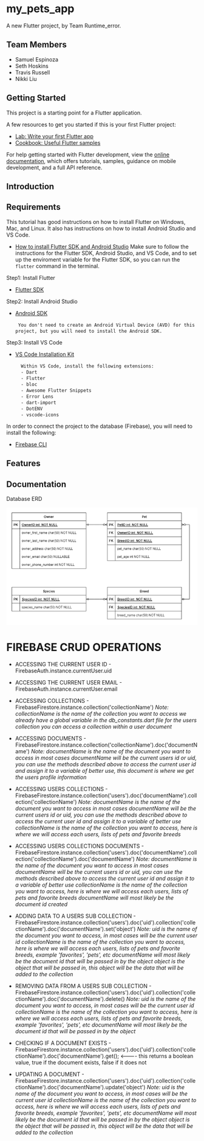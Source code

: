 # my_pets_app

A new Flutter project, by Team Runtime_error.

## Team Members
- Samuel Espinoza
- Seth Hoskins
- Travis Russell
- Nikki Liu

## Getting Started

This project is a starting point for a Flutter application.

A few resources to get you started if this is your first Flutter project:

- [Lab: Write your first Flutter app](https://docs.flutter.dev/get-started/codelab)
- [Cookbook: Useful Flutter samples](https://docs.flutter.dev/cookbook)

For help getting started with Flutter development, view the
[online documentation](https://docs.flutter.dev/), which offers tutorials,
samples, guidance on mobile development, and a full API reference.

## Introduction

## Requirements

This tutorial has good instructions on how to install Flutter on Windows, Mac, and Linux. It also has instructions on how to install Android Studio and VS Code.
- [How to install Flutter SDK and Android Studio](https://www.liquidweb.com/kb/how-to-install-and-configure-flutter-sdk-windows-10/)
Make sure to follow the instructions for the Flutter SDK, Android Studio, and VS Code, and to set up the enviroment variable for the Flutter SDK, so you can run the `flutter` command in the terminal.

Step1: Install Flutter
- [Flutter SDK](https://flutter.dev/docs/get-started/install)

Step2: Install Android Studio
- [Android SDK](https://developer.android.com/studio)

       You don't need to create an Android Virtual Device (AVD) for this project, but you will need to install the Android SDK.
        
Step3: Install VS Code
- [VS Code Installation Kit](https://code.visualstudio.com/download)

        Within VS Code, install the following extensions:
        - Dart
        - Flutter
        - bloc
        - Awesome Flutter Snippets
        - Error Lens
        - dart-import
        - DotENV
        - vscode-icons
       
In order to connect the project to the database (Firebase), you will need to install the following:
- [Firebase CLI](https://firebase.google.com/docs/cli)


## Features

## Documentation

Database ERD

![Database entity relationship diagram](documentation/ERD.png?raw=true "Database ERD")


# FIREBASE CRUD OPERATIONS

- ACCESSING THE CURRENT USER ID
        - FirebaseAuth.instance.currentUser.uid

- ACCESSING THE CURRENT USER EMAIL
        - FirebaseAuth.instance.currentUser.email

- ACCESSING COLLECTIONS
        - FirebaseFirestore.instance.collection('collectionName')
        *Note: collectionName is the name of the collection you want to access*
        *we already have a global variable in the db_constants.dart file for the users collection*
        *you can access a collection within a user document*

- ACCESSING DOCUMENTS
        - FirebaseFirestore.instance.collection('collectionName').doc('documentName')
        *Note: documentName is the name of the document you want to access*
        *in most cases documentName will be the current users id or uid, you can use the methods described above to access the current user id and assign it to a variable of better use, this document is where we get the users profile information*

- ACCESSING USERS COLLECTIONS
        - FirebaseFirestore.instance.collection('users').doc('documentName').collection('collectionName')
        *Note: documentName is the name of the document you want to access*
        *in most cases documentName will be the current users id or uid, you can use the methods described above to access the current user id and assign it to a variable of better use*
        *collectionName is the name of the collection you want to access, here is where we will access each users, lists of pets and favorite breeds*

- ACCESSING USERS COLLECTIONS DOCUMENTS
        - FirebaseFirestore.instance.collection('users').doc('documentName').collection('collectionName').doc('documentName')
        *Note: documentName is the name of the document you want to access*
        *in most cases documentName will be the current users id or uid, you can use the methods described above to access the current user id and assign it to a variable of better use*
        *collectionName is the name of the collection you want to access, here is where we will access each users, lists of pets and favorite breeds*
        *documentName will most likely be the document id created*

- ADDING DATA TO A USERS SUB COLLECTION
        - FirebaseFirestore.instance.collection('users').doc('uid').collection('collectionName').doc('documentName').set('object')
        *Note: uid is the name of the document you want to access, in most cases will be the current user id*
        *collectionName is the name of the collection you want to access, here is where we will access each users, lists of pets and favorite breeds, example 'favorites', 'pets', etc*
        *documentName will most likely be the document id that will be passed in by the object*
        *object is the object that will be passed in, this object will be the data that will be added to the collection*

- REMOVING DATA FROM A USERS SUB COLLECTION
        - FirebaseFirestore.instance.collection('users').doc('uid').collection('collectionName').doc('documentName').delete()
        *Note: uid is the name of the document you want to access, in most cases will be the current user id*
        *collectionName is the name of the collection you want to access, here is where we will access each users, lists of pets and favorite breeds, example 'favorites', 'pets', etc*
        *documentName will most likely be the document id that will be passed in by the object*

- CHECKING IF A DOCUMENT EXISTS
        - FirebaseFirestore.instance.collection('users').doc('uid').collection('collectionName').doc('documentName').get(); <---- this returns a boolean value, true if the document exists, false if it does not

- UPDATING A DOCUMENT 
        - FirebaseFirestore.instance.collection('users').doc('uid').collection('collectionName').doc('documentName').update('object')
        *Note: uid is the name of the document you want to access, in most cases will be the current user id*
        *collectionName is the name of the collection you want to access, here is where we will access each users, lists of pets and favorite breeds, example 'favorites', 'pets', etc*
        *documentName will most likely be the document id that will be passed in by the object*
        *object is the object that will be passed in, this object will be the data that will be added to the collection*